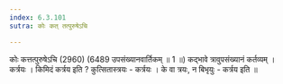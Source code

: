```yaml
---
index: 6.3.101
sutra: कोः कत् तत्पुरुषेऽचि

---
```

 कोः कत्तत्पुरुषेऽचि (2960) (6489 उपसंख्यानवार्तिकम् ॥ 1 ॥) कद्भावे त्रावुपसंख्यानं कर्तव्यम् । कर्त्रयः । किमिदं कर्त्रय इति ? कुत्सितास्त्रयः  -  कर्त्रयः । के वा त्रयः, न बिभृयुः  -  कर्त्रय इति ॥ 